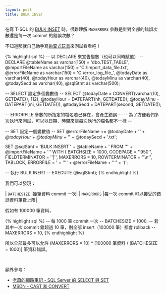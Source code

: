 ```yaml
---
layout: post
title: BULK INSET
---
```


在寫 T-SQL 的 [BULK INSET](https://msdn.microsoft.com/zh-tw/library/ms188365.aspx) 時，很難理解 `MAXERRORS` 參數是針對全部的錯誤次數還是每一次 commit 的錯誤次數？

不知道那就自己動手寫[拋棄式玩具](http://online.ithome.com.tw/itadm/article.php?c=79755&s=2)來測試看看吧！

{% highlight sql %}
-- 以 DECLARE 來宣告變數（也可以同時賦值） --
DECLARE
@tableName as varchar(150) = 'dbo.TEST_TABLE',
@importFileName as varchar(150) = 'C:\import_data_file.txt',
@errorFileName as varchar(150) = 'C:\error_log_file_',
@todayDate as varchar(40),
@todayHour as varchar(40),
@todayMinu as varchar(40),
@todaySecd as varchar(40),
@sqlStmt as varchar(500);

-- SELECT 設定多個變數值 --
SELECT
@todayDate = CONVERT(varchar(10), GETDATE(), 112),
@todayHour = DATEPART(hh, GETDATE()),
@todayMinu = DATEPART(mi, GETDATE()),
@todaySecd = DATEPART(second, GETDATE());

-- ERRORFILE 參數的所指定的檔名若已存在，會產生錯誤 --
-- 為了方便我們多次執行來測試，可以以日期、時間來讓每次執行的檔名都不一樣 --

-- SET 設定一個變數值 --
SET
@errorFileName += 
@todayDate + 
'_' + 
@todayHour + 
@todayMinu + 
'_' +
@todaySecd + 
'.txt';

SET
@sqlStmt = 'BULK INSERT ' + @tableName +
' FROM ''' + @importFileName + ''' WITH (
BATCHSIZE = 1000,
CODEPAGE = ''950'',
FIELDTERMINATOR = ''|'',
MAXERRORS = 10,
ROWTERMINATOR = ''\n'',
TABLOCK,
ERRORFILE = ' + '''' + @errorFileName + '''' + ')';

-- 執行 BULK INERT --
EXECUTE (@sqlStmt);
{% endhighlight %}

我們可以發現：

| `BATCHESIZE` |幾筆資料 commit 一次|
| `MAXERRORS` |每一次 commit 可以接受的錯誤資料筆數上限|

假如有 100000 筆資料，

{% highlight sql %}
-- 每 1000 筆 commit 一次 --
BATCHESIZE = 1000,
-- 若其中一次 commit 錯超過 10 筆，則全部 insert（100000 筆）都會 rollback --
MAXERRORS = 10,
{% endhighlight %}

所以全部最多可以允許 (MAXERRORS = 10) * [100000 筆資料 / (BATCHESIZE = 1000)] 筆資料錯誤。

<br />

額外參考：

* [老蕭的網路筆記 - SQL Server 的 SELECT 與 SET](http://hccrichard.blogspot.tw/2010/12/sql-server-select-set.html)
* [MSDN - CAST 和 CONVERT](https://msdn.microsoft.com/zh-tw/library/ms187928.aspx)